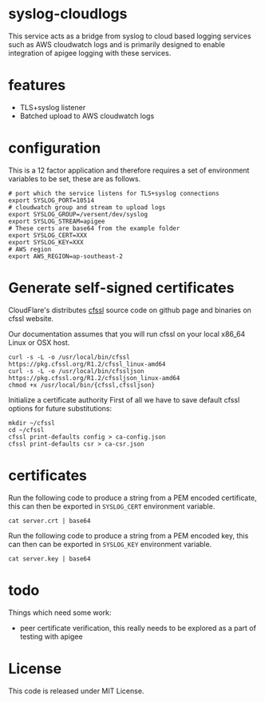 # syslog-cloudlogs

This service acts as a bridge from syslog to cloud based logging services such as AWS cloudwatch logs and is primarily designed to enable integration of apigee logging with these services.

# features

* TLS+syslog listener
* Batched upload to AWS cloudwatch logs

# configuration

This is a 12 factor application and therefore requires a set of environment variables to be set, these are as follows.

```
# port which the service listens for TLS+syslog connections
export SYSLOG_PORT=10514
# cloudwatch group and stream to upload logs
export SYSLOG_GROUP=/versent/dev/syslog
export SYSLOG_STREAM=apigee
# These certs are base64 from the example folder
export SYSLOG_CERT=XXX
export SYSLOG_KEY=XXX
# AWS region
export AWS_REGION=ap-southeast-2
```

# Generate self-signed certificates

CloudFlare's distributes [cfssl](https://github.com/cloudflare/cfssl) source code on github page and binaries on cfssl website.

Our documentation assumes that you will run cfssl on your local x86_64 Linux or OSX host.


```
curl -s -L -o /usr/local/bin/cfssl https://pkg.cfssl.org/R1.2/cfssl_linux-amd64
curl -s -L -o /usr/local/bin/cfssljson https://pkg.cfssl.org/R1.2/cfssljson_linux-amd64
chmod +x /usr/local/bin/{cfssl,cfssljson}
```

Initialize a certificate authority
First of all we have to save default cfssl options for future substitutions:

```
mkdir ~/cfssl
cd ~/cfssl
cfssl print-defaults config > ca-config.json
cfssl print-defaults csr > ca-csr.json
```

# certificates

Run the following code to produce a string from a PEM encoded certificate, this can then be exported in `SYSLOG_CERT` environment variable.

```
cat server.crt | base64 
```

Run the following code to produce a string from a PEM encoded key, this can then  can be exported in `SYSLOG_KEY` environment variable.

```
cat server.key | base64 
```

# todo

Things which need some work:

* peer certificate verification, this really needs to be explored as a part of testing with apigee

# License

This code is released under MIT License.